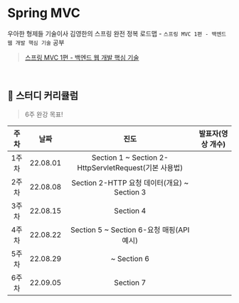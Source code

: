 # Spring MVC
우아한 형제들 기술이사 김영한의 스프링 완전 정복 로드맵 - `스프링 MVC 1편 - 백엔드 웹 개발 핵심 기술` 공부
> [스프링 MVC 1편 - 백엔드 웹 개발 핵심 기술](https://www.inflearn.com/course/%EC%8A%A4%ED%94%84%EB%A7%81-mvc-1)
<br>

## 🌱 스터디 커리큘럼
> 6주 완강 목표!

| 주차 | 날짜 | 진도 | 발표자(영상 개수) |
| :---: | :---: | :---:| :---: |
| 1주차 | 22.08.01 | Section 1 ~ Section 2-HttpServletRequest(기본 사용법) |  |
| 2주차 | 22.08.08 | Section 2-HTTP 요청 데이터(개요) ~ Section 3 |  |
| 3주차 | 22.08.15 | Section 4 |  |
| 4주차 | 22.08.22 | Section 5 ~ Section 6-요청 매핑(API 예시) |  |
| 5주차 | 22.08.29 | ~ Section 6 |  |
| 6주차 | 22.09.05 | Section 7 |  |
